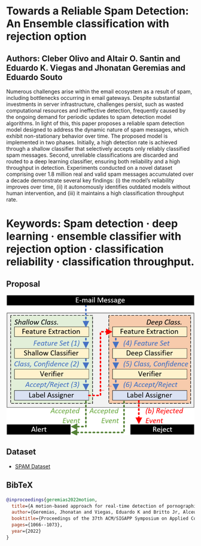 # Towards a Reliable Spam Detection: An Ensemble classification with rejection option
## Authors: Cleber Olivo and Altair O. Santin and Eduardo K. Viegas and Jhonatan Geremias and Eduardo Souto 
Numerous challenges arise within the email ecosystem as a result of spam, including bottlenecks occurring in email gateways. Despite substantial investments in server infrastructure, challenges persist, such as wasted computational resources and ineffective detection, frequently caused by the ongoing demand for periodic updates to spam detection model algorithms. In light of this, this paper proposes a reliable spam detection model designed to address the dynamic nature of spam messages, which exhibit non-stationary behavior over time. The proposed model is implemented in two phases. Initially, a high detection rate is achieved through a shallow classifier that selectively accepts only reliably classified spam messages. Second, unreliable classifications are discarded and routed to a deep learning classifier, ensuring both reliability and a high throughput in detection. Experiments conducted on a novel dataset comprising over 1.8 million real and valid spam messages accumulated over a decade demonstrate several key findings: (i) the model’s reliability improves over time, (ii) it autonomously identifies outdated models without human intervention, and (iii) it maintains a high classification throughput rate.

# Keywords: Spam detection · deep learning · ensemble classifier with rejection option · classification reliability · classification throughput.

## Proposal

<img src="Proposal/proposal.png" />


## Dataset
<ul>
  <li><a href="#"> SPAM Dataset</a></li>
</ul>

## BibTeX

```bibtex
@inproceedings{geremias2022motion,
  title={A motion-based approach for real-time detection of pornographic content in videos},
  author={Geremias, Jhonatan and Viegas, Eduardo K and Britto Jr, Alceu S and Santin, Altair O},
  booktitle={Proceedings of the 37th ACM/SIGAPP Symposium on Applied Computing},
  pages={1066--1073},
  year={2022}
}
```